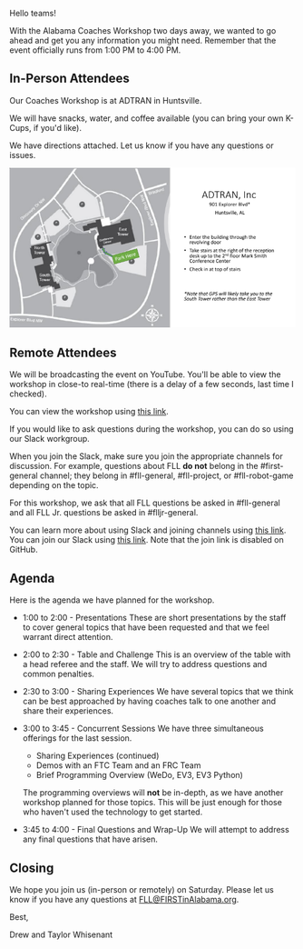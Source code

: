 Hello teams!

With the Alabama Coaches Workshop two days away, we wanted to go ahead and get you any information you might need. Remember that the event officially runs from 1:00 PM to 4:00 PM.

## In-Person Attendees

Our Coaches Workshop is at ADTRAN in Huntsville. 

We will have snacks, water, and coffee available (you can bring your own K-Cups, if you'd like).

We have directions attached. Let us know if you have any questions or issues.

![Map to ADTRAN](../../images/adtran-2019.png)


## Remote Attendees

We will be broadcasting the event on YouTube. You'll be able to view the workshop in close-to real-time (there is a delay of a few seconds, last time I checked).

You can view the workshop using [this link](https://www.youtube.com/watch?v=TZPiB6aUo4A).

If you would like to ask questions during the workshop, you can do so using our Slack workgroup.

When you join the Slack, make sure you join the appropriate channels for discussion. For example, questions about FLL **do not** belong in the \#first-general channel; they belong in \#fll-general, \#fll-project, or \#fll-robot-game depending on the topic.

For this workshop, we ask that all FLL questions be asked in \#fll-general and all FLL Jr. questions be asked in \#flljr-general.

You can learn more about using Slack and joining channels using [this link](https://get.slack.help/hc/en-us/categories/360000049043). You can join our Slack using [this link](). Note that the join link is disabled on GitHub.


## Agenda

Here is the agenda we have planned for the workshop.
- 1:00 to 2:00 - Presentations
  These are short presentations by the staff to cover general topics that have been requested and that we feel warrant direct attention.
- 2:00 to 2:30 - Table and Challenge
  This is an overview of the table with a head referee and the staff. We will try to address questions and common penalties.
- 2:30 to 3:00 - Sharing Experiences
  We have several topics that we think can be best approached by having coaches talk to one another and share their experiences.
- 3:00 to 3:45 - Concurrent Sessions
  We have three simultaneous offerings for the last session.
    - Sharing Experiences (continued)
    - Demos with an FTC Team and an FRC Team
    - Brief Programming Overview (WeDo, EV3, EV3 Python)
      
  The programming overviews will **not** be in-depth, as we have another workshop planned for those topics. This will be just enough for those who haven't used the technology to get started.
- 3:45 to 4:00 - Final Questions and Wrap-Up
  We will attempt to address any final questions that have arisen.


## Closing 

We hope you join us (in-person or remotely) on Saturday. Please let us know if you have any questions at FLL@FIRSTinAlabama.org.

Best,

Drew and Taylor Whisenant